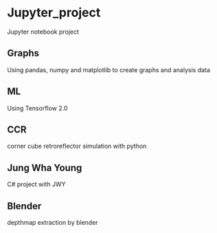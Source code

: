 # Jupyter_project
Jupyter notebook project


## Graphs
Using pandas, numpy and matplotlib to create graphs and analysis data

## ML
Using Tensorflow 2.0

## CCR
corner cube retroreflector simulation with python

## Jung Wha Young
C# project with JWY

## Blender
depthmap extraction by blender
